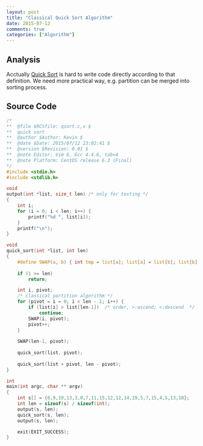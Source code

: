 ```yaml
---
layout: post
title: "Classical Quick Sort Algorithm"
date: 2015-07-12
comments: true
categories: ["Algorithm"]
---
```


Analysis
--------
Acctually [Quick Sort](https://en.wikipedia.org/wiki/Quicksort) is hard to write code directly according to that definition. We need more practical way, e.g. partition can be merged into sorting process.


Source Code
--------
```c
/*
**  @file $RCSfile: qsort.c,v $
**  quick sort
**  @author $Author: Kevin $
**  @date $Date: 2015/07/12 23:02:41 $
**  @version $Revision: 0.01 $
**  @note Editor: Vim 6, Gcc 4.4.6, tab=4
**  @note Platform: CentOS release 6.3 (Final)
*/
#include <stdio.h>
#include <stdlib.h>

void 
output(int *list, size_t len) /* only for testing */
{
    int i;
    for (i = 0; i < len; i++) {
        printf("%d ", list[i]);
    }
    printf("\n");
}

void
quick_sort(int *list, int len)
{
    #define SWAP(a, b) { int tmp = list[a]; list[a] = list[b]; list[b] = tmp; }
    
    if (1 >= len)
        return;

    int i, pivot;
    /* classical partition algorithm */
    for (pivot = i = 0; i < len - 1; i++) {
        if (list[i] > list[len-1])  /* order, >:ascend; <:descend  */
            continue;
        SWAP(i, pivot);
        pivot++;
    }
    
    SWAP(len-1, pivot);
    
    quick_sort(list, pivot);
    
    quick_sort(list + pivot, len - pivot);
}

int 
main(int argc, char ** argv) 
{
    int s[] = {6,9,19,13,3,0,7,11,15,12,12,14,19,5,7,15,4,5,13,18};
    int len = sizeof(s) / sizeof(int);
    output(s, len);
    quick_sort(s, len);
    output(s, len);

    exit(EXIT_SUCCESS);
}


```

